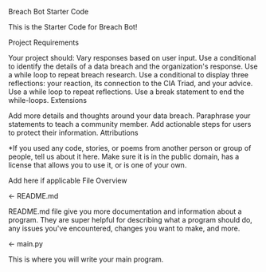 Breach Bot Starter Code

This is the Starter Code for Breach Bot!

Project Requirements

Your project should:
Vary responses based on user input.
Use a conditional to identify the details of a data breach and the organization's response.
Use a while loop to repeat breach research.
Use a conditional to display three reflections: your reaction, its connection to the CIA Triad, and your advice.
Use a while loop to repeat reflections.
Use a break statement to end the while-loops.
Extensions

Add more details and thoughts around your data breach.
Paraphrase your statements to teach a community member.
Add actionable steps for users to protect their information.
Attributions

*If you used any code, stories, or poems from another person or group of people, tell us about it here. Make sure it is in the public domain, has a license that allows you to use it, or is one of your own.

Add here if applicable
File Overview

← README.md

README.md file give you more documentation and information about a program. They are super helpful for describing what a program should do, any issues you've encountered, changes you want to make, and more.

← main.py

This is where you will write your main program.
